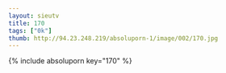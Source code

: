 ```yaml
--- 
layout: sieutv
title: 170
tags: ["0k"]
thumb: http://94.23.248.219/absoluporn-1/image/002/170.jpg
---
```

{% include absoluporn key="170" %} 
